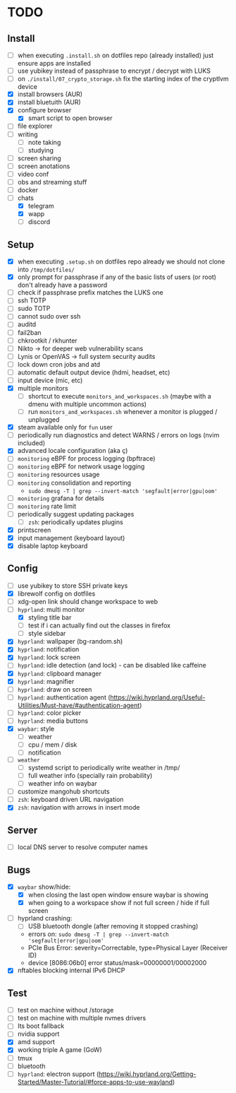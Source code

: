 # TODO

## Install

- [ ] when executing `.install.sh` on dotfiles repo (already installed) just ensure apps are installed
- [ ] use yubikey instead of passphrase to encrypt / decrypt with LUKS
- [ ] on `./install/07_crypto_storage.sh` fix the starting index of the cryptlvm device
- [x] install browsers (AUR)
- [x] install bluetuith (AUR)
- [x] configure browser
  - [x] smart script to open browser
- [ ] file explorer
- [ ] writing
  - [ ] note taking
  - [ ] studying
- [ ] screen sharing
- [ ] screen anotations
- [ ] video conf
- [ ] obs and streaming stuff
- [ ] docker
- [ ] chats
  - [x] telegram
  - [x] wapp
  - [ ] discord

## Setup

- [x] when executing `.setup.sh` on dotfiles repo already we should not clone into `/tmp/dotfiles/`
- [x] only prompt for passphrase if any of the basic lists of users (or root) don't already have a password
- [ ] check if passphrase prefix matches the LUKS one
- [ ] ssh TOTP
- [ ] sudo TOTP
- [ ] cannot sudo over ssh
- [ ] auditd
- [ ] fail2ban
- [ ] chkrootkit / rkhunter
- [ ] Nikto → for deeper web vulnerability scans
- [ ] Lynis or OpenVAS → full system security audits
- [ ] lock down cron jobs and atd
- [ ] automatic default output device (hdmi, headset, etc)
- [ ] input device (mic, etc)
- [x] multiple monitors
  - [ ] shortcut to execute `monitors_and_workspaces.sh` (maybe with a dmenu with multiple uncommon actions)
  - [ ] run `monitors_and_workspaces.sh` whenever a monitor is plugged / unplugged
- [x] steam available only for `fun` user
- [ ] periodically run diagnostics and detect WARNS / errors on logs (nvim included)
- [x] advanced locale configuration (aka ç)
- [ ] `monitoring` eBPF for process logging (bpftrace)
- [ ] `monitoring` eBPF for network usage logging
- [ ] `monitoring` resources usage
- [ ] `monitoring` consolidation and reporting
  - `sudo dmesg -T | grep --invert-match 'segfault|error|gpu|oom'`
- [ ] `monitoring` grafana for details
- [ ] `monitoring` rate limit
- [ ] periodically suggest updating packages
  - [ ] `zsh`: periodically updates plugins
- [x] printscreen
- [x] input management (keyboard layout)
- [x] disable laptop keyboard

## Config

- [ ] use yubikey to store SSH private keys
- [x] librewolf config on dotfiles
- [ ] xdg-open link should change workspace to web
- [ ] `hyprland`: multi monitor
  - [x] styling title bar
  - [ ] test if i can actually find out the classes in firefox
  - [ ] style sidebar
- [x] `hyprland`: wallpaper (bg-random.sh)
- [x] `hyprland`: notification
- [x] `hyprland`: lock screen
- [ ] `hyprland`: idle detection (and lock) - can be disabled like caffeine
- [x] `hyprland`: clipboard manager
- [x] `hyprland`: magnifier
- [ ] `hyprland`: draw on screen
- [ ] `hyprland`: authentication agent (https://wiki.hyprland.org/Useful-Utilities/Must-have/#authentication-agent)
- [ ] `hyprland`: color picker
- [ ] `hyprland`: media buttons
- [x] `waybar`: style
  - [ ] weather
  - [ ] cpu / mem / disk
  - [ ] notification
- [ ] `weather`
  - [ ] systemd script to periodically write weather in /tmp/
  - [ ] full weather info (specially rain probability)
  - [ ] weather info on waybar
- [ ] customize mangohub shortcuts
- [ ] `zsh`: keyboard driven URL navigation
- [x] `zsh`: navigation with arrows in insert mode

## Server

- [ ] local DNS server to resolve computer names

## Bugs

- [x] `waybar` show/hide:
  - [x] when closing the last open window ensure waybar is showing
  - [x] when going to a workspace show if not full screen / hide if full screen
- [ ] hyprland crashing:
  - [ ] USB bluetooth dongle (after removing it stopped crashing)
  - errors on: `sudo dmesg -T | grep --invert-match 'segfault|error|gpu|oom'`
  - PCIe Bus Error: severity=Correctable, type=Physical Layer (Receiver ID)
  - device [8086:06b0] error status/mask=00000001/00002000
- [x] nftables blocking internal IPv6 DHCP

## Test

- [ ] test on machine without /storage
- [ ] test on machine with multiple nvmes drivers
- [ ] lts boot fallback
- [ ] nvidia support
- [x] amd support
- [x] working triple A game (GoW)
- [ ] tmux
- [ ] bluetooth
- [ ] `hyprland`: electron support (https://wiki.hyprland.org/Getting-Started/Master-Tutorial/#force-apps-to-use-wayland)
